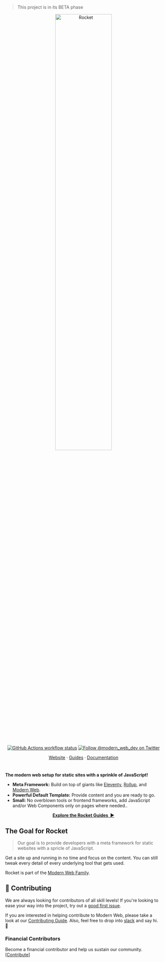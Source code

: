 > This project is in its BETA phase

<p align="center">
  <img
    width="60%"
    src="./assets/logo.png"
    alt="Rocket"
  />
</p>

<p align="center">
  <a href="https://github.com/modernweb-dev/rocket/actions"
    ><img
      src="https://img.shields.io/github/workflow/status/modernweb-dev/rocket/Release/main?label=workflow&style=flat-square"
      alt="GitHub Actions workflow status"
  /></a>
  <a href="https://twitter.com/modern_web_dev"
    ><img
      src="https://img.shields.io/badge/twitter-@modern_web_dev-1DA1F3?style=flat-square"
      alt="Follow @modern_web_dev on Twitter"
  /></a>
</p>

<p align="center">
  <a href="https://rocket.modern-web.dev">Website</a>
  ·
  <a href="https://rocket.modern-web.dev/guides/">Guides</a>
  ·
  <a href="https://rocket.modern-web.dev/docs/">Documentation</a>
</p>

<h1></h1>

**The modern web setup for static sites with a sprinkle of JavaScript!**

- **Meta Framework:** Build on top of giants like <a href="https://www.11ty.dev/">Eleventy</a>, <a href="https://rollupjs.org/">Rollup</a>, and <a href="https://www.modern-web.dev/">Modern Web</a>.
- **Powerful Default Template:** Provide content and you are ready to go.
- **Small:** No overblown tools or frontend frameworks, add JavaScript and/or Web Components only on pages where needed..

<p align="center">
  <a href="https://rocket.modern-web.dev/guides/"><strong>Explore the Rocket Guides&nbsp;&nbsp;▶</strong></a>
</p>

## The Goal for Rocket

> Our goal is to provide developers with a meta framework for static websites with a spricle of JavaScript.

Get a site up and running in no time and focus on the content.
You can still tweak every detail of every underlying tool that gets used.

Rocket is part of the [Modern Web Family](https://twitter.com/modern_web_dev).

## 🤝 Contributing

We are always looking for contributors of all skill levels! If you're looking to ease your way into the project, try out a [good first issue](https://github.com/modernweb-dev/rocket/issues?q=is%3Aissue+is%3Aopen+label%3A%22good+first+issue%22).

If you are interested in helping contribute to Modern Web, please take a look at our [Contributing Guide](https://github.com/modernweb-dev/rocket/blob/main/CONTRIBUTING.md). Also, feel free to drop into [slack](https://rocket.modern-web.dev/about/slack/) and say hi. 👋

### Financial Contributors

Become a financial contributor and help us sustain our community. [[Contribute](https://opencollective.com/modern-web/contribute)]
